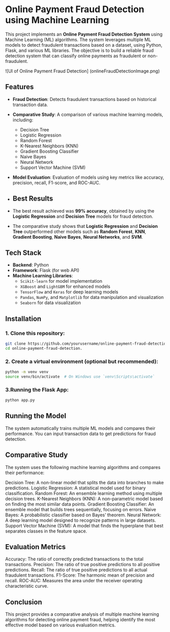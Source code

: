 # Online Payment Fraud Detection using Machine Learning

This project implements an **Online Payment Fraud Detection System** using Machine Learning (ML) algorithms. The system leverages multiple ML models to detect fraudulent transactions based on a dataset, using Python, Flask, and various ML libraries. The objective is to build a reliable fraud detection system that can classify online payments as fraudulent or non-fraudulent.

![UI of Online Payment Fraud Detection] (onlineFraudDetectionImage.png)

## Features

- **Fraud Detection**: Detects fraudulent transactions based on historical transaction data.
- **Comparative Study**: A comparison of various machine learning models, including:
  - Decision Tree
  - Logistic Regression
  - Random Forest
  - K-Nearest Neighbors (KNN)
  - Gradient Boosting Classifier
  - Naive Bayes
  - Neural Network
  - Support Vector Machine (SVM)
- **Model Evaluation**: Evaluation of models using key metrics like accuracy, precision, recall, F1-score, and ROC-AUC.

- ## Best Results

- The best result achieved was **99% accuracy**, obtained by using the **Logistic Regression** and **Decision Tree** models for fraud detection.
- The comparative study shows that **Logistic Regression** and **Decision Tree** outperformed other models such as **Random Forest**, **KNN**, **Gradient Boosting**, **Naive Bayes**, **Neural Networks**, and **SVM**.


## Tech Stack

- **Backend**: Python
- **Framework**: Flask (for web API)
- **Machine Learning Libraries**:
  - `Scikit-learn` for model implementation
  - `XGBoost` and `LightGBM` for enhanced models
  - `TensorFlow` and `Keras` for deep learning models
  - `Pandas`, `NumPy`, and `Matplotlib` for data manipulation and visualization
  - `Seaborn` for data visualization

## Installation

### 1. Clone this repository:
   ```bash
   git clone https://github.com/yourusername/online-payment-fraud-detection.git
   cd online-payment-fraud-detection.
```
### 2. Create a virtual environment (optional but recommended):
   ```bash
  python -m venv venv
  source venv/bin/activate  # On Windows use `venv\Scripts\activate`
  ```
### 3.Running the Flask App:
```bash
python app.py
```

## Running the Model

The system automatically trains multiple ML models and compares their performance.
You can input transaction data to get predictions for fraud detection.


## Comparative Study
The system uses the following machine learning algorithms and compares their performance:

Decision Tree: A non-linear model that splits the data into branches to make predictions.
Logistic Regression: A statistical model used for binary classification.
Random Forest: An ensemble learning method using multiple decision trees.
K-Nearest Neighbors (KNN): A non-parametric model based on finding the most similar data points.
Gradient Boosting Classifier: An ensemble model that builds trees sequentially, focusing on errors.
Naive Bayes: A probabilistic classifier based on Bayes’ theorem.
Neural Network: A deep learning model designed to recognize patterns in large datasets.
Support Vector Machine (SVM): A model that finds the hyperplane that best separates classes in the feature space.


## Evaluation Metrics
Accuracy: The ratio of correctly predicted transactions to the total transactions.
Precision: The ratio of true positive predictions to all positive predictions.
Recall: The ratio of true positive predictions to all actual fraudulent transactions.
F1-Score: The harmonic mean of precision and recall.
ROC-AUC: Measures the area under the receiver operating characteristic curve.


## Conclusion
This project provides a comparative analysis of multiple machine learning algorithms for detecting online payment fraud, helping identify the most effective model based on various evaluation metrics.

